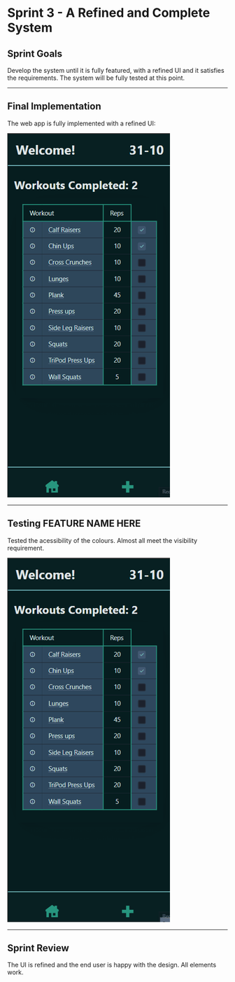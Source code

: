 # Sprint 3 - A Refined and Complete System


## Sprint Goals

Develop the system until it is fully featured, with a refined UI and it satisfies the requirements. The system will be fully tested at this point.


---

## Final Implementation

The web app is fully implemented with a refined UI:

![gif of it](screenshots/done.gif)


---

## Testing FEATURE NAME HERE

Tested the acessibility of the colours. Almost all meet the visibility requirement.

![gif of test](screenshots/colour-test.gif)


---

## Sprint Review


The UI is refined and the end user is happy with the design. All elements work.

